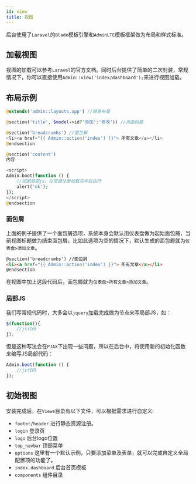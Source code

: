 ```yaml
---
id: view
title: 视图
---
```


后台使用了```Laravel```的```Blade```模板引擎和```AdminLTE```模板框架做为布局和样式标准。

## 加载视图
视图的加载可以参考```Laravel```的官方文档。同时后台提供了简单的二次封装，常规情况下，你可以直接使用```Admin::view('index/dashboard');```来进行视图加载。

## 布局示例
```php
@extends('admin::layouts.app') //继承布局

@section('title', $model->id?'添加':'修改')) //页面标题

@section('breadcrumbs') //面包屑
<li><a href="{{ Admin::action('index') }}"> 所有文章</a></li>
@endsection

@section('content')
内容

<script>
Admin.boot(function () {
    //视图局部js，在资源注册加载完毕后执行
    alert('ok');
});
</script>
@endsection
```

### 面包屑
上面的例子提供了一个面包屑选项，系统本身会默认用仪表盘做为起始面包屑，当前视图标题做为结束面包屑，比如此选项为空的情况下，默认生成的面包屑就为```仪表盘>添加文章```。
```html
@section('breadcrumbs') //面包屑
<li><a href="{{ Admin::action('index') }}"> 所有文章</a></li>
@endsection
```
在视图中加上这段代码后，面包屑就为```仪表盘>所有文章>添加文章```。

### 局部JS
我们写常规代码时，大多会以```jquery```加载完成做为节点来写局部JS，如：
```js
$(function(){
    //js代码
});
```
但是这种写法会在```PJAX```下出现一些问题，所以在后台中，将使用新的初始化函数来编写JS局部代码：
```js
Admin.boot(function () {
    //js代码
});
``` 

## 初始视图
安装完成后，在`Views`目录有以下文件，可以根据需求进行自定义:
- `footer/header` 进行静态资源注册。
- `login` 登录页
- `logo` 后台logo位置
- `top_navbar` 顶部菜单
- `options` 这里有一个默认示例，只要添加菜单及表单，就可以完成自定义全局配置项的功能了。
- `index.dashboard` 后台首页模板
- `components` 组件目录

